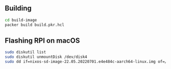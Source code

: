## Building

```bash
cd build-image
packer build build.pkr.hcl
```

## Flashing RPI on macOS

```bash
sudo diskutil list
sudo diskutil unmountDisk /dev/disk4   
sudo dd if=nixos-sd-image-22.05.20220701.e4e484c-aarch64-linux.img of=/dev/disk4 bs=64K status=progress
```